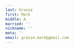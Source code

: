```yaml
---
last: Grasse
first: Mark
middle: A.
married: ''
nickname: ''
meta: ''
email: grasse.mark@gmail.com
---
```

